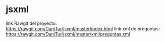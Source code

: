 # jsxml
link Rawgit del proyecto: https://rawgit.com/DaniTur/jsxml/master/index.html
link xml de preguntas: https://rawgit.com/DaniTur/jsxml/master/xml/preguntas.xml

